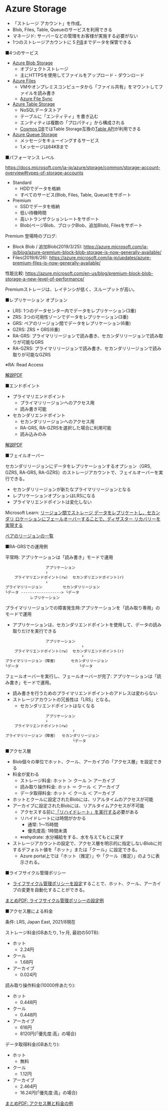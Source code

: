 
# Azure Storage

- 「ストレージ アカウント」を作成。
- Blob, Files, Table, Queueのサービスを利用できる
- マネージド: サーバーなどの管理をお客様が実施する必要がない
- 1つのストレージアカウントに 5 [PiB](https://ja.wikipedia.org/wiki/%E3%83%9A%E3%83%93%E3%83%90%E3%82%A4%E3%83%88#:~:text=%E3%83%9A%E3%83%93%E3%83%90%E3%82%A4%E3%83%88%20(pebibyte)%20%E3%81%A8%E3%81%AF%E3%82%B3%E3%83%B3%E3%83%94%E3%83%A5%E3%83%BC%E3%82%BF,PiB%E3%81%A8%E7%95%A5%E8%A8%98%E3%81%95%E3%82%8C%E3%82%8B%E3%80%82&text=SI%E6%8E%A5%E9%A0%AD%E8%BE%9E%E3%83%9A%E3%82%BF%E3%81%8C,%E3%82%92%E8%A1%A8%E3%81%99%E8%A8%80%E8%91%89%E3%81%A7%E3%81%82%E3%82%8B%E3%80%82)までデータを保管できる

■4つのサービス

- [Azure Blob Storage](https://docs.microsoft.com/ja-jp/azure/storage/blobs/storage-blobs-overview)
  - オブジェクトストレージ
  - 主にHTTPSを使用してファイルをアップロード・ダウンロード
- [Azure Files](https://docs.microsoft.com/ja-jp/azure/storage/files/)
  - VMやオンプレミスコンピュータから「ファイル共有」をマウントしてファイルを読み書き
  - [Azure File Sync](../AZ-104/pdf/mod07/Azure%20File%20Sync.pdf)
- [Azure Table Storage](https://docs.microsoft.com/ja-jp/azure/storage/tables/table-storage-overview)
  - NoSQLデータストア
  - テーブルに「エンティティ」を書き込む
  - エンティティは複数の「プロパティ」から構成される
  - [Cosmos DB](https://docs.microsoft.com/ja-jp/azure/cosmos-db/introduction)ではTable Storage互換の[Table API](https://docs.microsoft.com/ja-jp/azure/cosmos-db/table/introduction)が利用できる
- [Azure Queue Storage](https://docs.microsoft.com/ja-jp/azure/storage/queues/storage-queues-introduction)
  - メッセージをキューイングするサービス
  - 1メッセージは64KBまで

■パフォーマンス レベル

https://docs.microsoft.com/ja-jp/azure/storage/common/storage-account-overview#types-of-storage-accounts

- Standard
  - HDDでデータを格納
  - すべてのサービス(Blob, Files, Table, Queue)をサポート
- Premium
  - SSDでデータを格納
  - 低い待機時間
  - 高いトランザクションレートをサポート
  - Blob(ページBlob、ブロックBlob、追加Blob), Filesをサポート

Premium 登場時のブログ: 
- Block Blob / 追加Blob(2019/3/25): https://azure.microsoft.com/ja-jp/blog/azure-premium-block-blob-storage-is-now-generally-available/
- Files(2019/6/26): https://azure.microsoft.com/ja-jp/updates/azure-premium-files-is-now-generally-available/

性能比較: 
https://azure.microsoft.com/en-us/blog/premium-block-blob-storage-a-new-level-of-performance/

Premiumストレージは、レイテンシが低く、スループットが高い。

■レプリケーション オプション

- LRS: 1つのデータセンター内でデータをレプリケーション(3重)
- ZRS: 3つの可用性ゾーンでデータをレプリケーション(3重)
- GRS: ペアのリージョン間でデータをレプリケーション(6重)
- GZRS: ZRS + GRS(6重)
- RA-GRS: プライマリリージョンで読み書き、セカンダリリージョンで読み取りが可能なGRS
- RA-GZRS: プライマリリージョンで読み書き、セカンダリリージョンで読み取りが可能なGZRS

※RA: Read Access

[解説PDF](../AZ-104/pdf/mod07/ストレージ冗長化.pdf)

■エンドポイント

- プライマリエンドポイント
  - プライマリリージョンへのアクセス用
  - 読み書き可能
- セカンダリエンドポイント
  - セカンダリリージョンへのアクセス用
  - RA-GRS, RA-GZRSを選択した場合に利用可能
  - 読み込みのみ

[解説PDF](../AZ-104/pdf/mod06/サービスエンドポイントvsプライベートエンドポイント.pdf)

■フェイルオーバー

セカンダリリージョンにデータをレプリケーションするオプション（GRS, GZRS, RA-GRS, RA-GZRS）のストレージアカウントで、フェイルオーバーを実行できる。

- セカンダリリージョンが新たなプライマリリージョンとなる
- レプリケーションオプションはLRSになる
- プライマリエンドポイントは変化しない

Microsoft Learn: [リージョン間でストレージ データをレプリケートし、セカンダリ ロケーションにフェールオーバーすることで、ディザスター リカバリーを実現する](https://docs.microsoft.com/ja-jp/learn/modules/provide-disaster-recovery-replicate-storage-data/)

[ペアのリージョンの一覧](https://docs.microsoft.com/ja-jp/azure/best-practices-availability-paired-regions#azure-regional-pairs)

■RA-GRSでの運用例

平常時: アプリケーションは「読み書き」モードで運用

```
                  アプリケーション
                  ↓
    プライマリエンドポイント(rw)  セカンダリエンドポイント(r)
                  ↓
プライマリリージョン         セカンダリリージョン
└データ ------------------> └データ
           レプリケーション
```

プライマリリージョンでの障害発生時:アプリケーションを「読み取り専用」のモードで運用
- アプリケーションは、セカンダリエンドポイントを使用して、データの読み取りだけを実行できる

```
                  アプリケーション
                                  ↓
    プライマリエンドポイント(rw)  セカンダリエンドポイント(r)
                                  ↓
プライマリリージョン（障害）      セカンダリリージョン
└データ                           └データ
```

フェールオーバーを実行し、フェールオーバーが完了: アプリケーションは「読み書き」モードで運用。
- 読み書きを行うためのプライマリエンドポイントのアドレスは変わらない
- ストレージアカウントの冗長性は「LRS」となる。
  - セカンダリエンドポイントはなくなる

```
                  アプリケーション
                  ↓
    プライマリエンドポイント(rw)
                              ↓
プライマリリージョン（障害）  セカンダリリージョン
                              └データ
```

■アクセス層

- Blob個々の単位でホット、クール、アーカイブの「アクセス層」を設定できる
- 料金が変わる
  - ストレージ料金: ホット ＞ クール ＞ アーカイブ
  - 読み取り操作料金: ホット ＝ クール ＜ アーカイブ
  - データ取得料金: ホット ＜ クール ＜ アーカイブ
- ホットとクールに設定されたBlobには、リアルタイムのアクセスが可能
- アーカイブに設定されたBlobには、リアルタイムアクセスが不可能
  - アクセスする前に[「リハイドレート」を実行する](https://docs.microsoft.com/ja-jp/azure/storage/blobs/archive-rehydrate-overview)必要がある
  - リハイドレートには時間がかかる
    - 通常: 1～15時間 
    - 優先度高: 1時間未満
  - ※rehydrate: 水分補給をする、水を与えてもとに戻す
- ストレージアカウントの設定で、アクセス層を明示的に指定しないBlobに対するデフォルト値を「ホット」または「クール」に設定できる。
  - Azure portal上では「ホット（推定）」や「クール（推定）」のように表示される。

■ライフサイクル管理ポリシー

- [ライフサイクル管理ポリシーを設定](https://docs.microsoft.com/ja-jp/azure/storage/blobs/storage-lifecycle-management-concepts?tabs=azure-portal)することで、ホット、クール、アーカイブの変更を自動化することができる。

[まとめPDF: ライフサイクル管理ポリシーの設定例](../AZ-104/pdf/mod07/ライフサイクルルール.pdf)

■アクセス層による料金

条件: LRS, Japan East, 2021/8現在

ストレージ料金(GBあたり, 1ヶ月, 最初の50TB):

- ホット
  - 2.24円
- クール
  - 1.68円
- アーカイブ
  - 0.024円

読み取り操作料金(10000件あたり):

- ホット
  - 0.448円
- クール
  - 0.448円
- アーカイブ
  - 616円
  - 8120円(「優先度:高」の場合)

データ取得料金(GBあたり):

- ホット
  - 無料
- クール
  - 1.12円
- アーカイブ
  - 2.464円
  - 16.24円(「優先度:高」の場合)

[まとめPDF: アクセス層と料金の例](../AZ-104/pdf/mod07/アクセス層.pdf)


